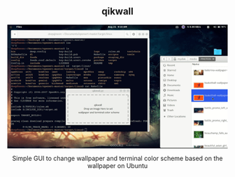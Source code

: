 <div align=center>
                  <p align=center> <h2 align=center>qikwall</h2></p>
  <p align=center><img src="./qikwall.gif" align=center></p>

<p align=center> Simple GUI to change wallpaper and terminal color scheme based on the wallpaper on Ubuntu</p>


<div>
